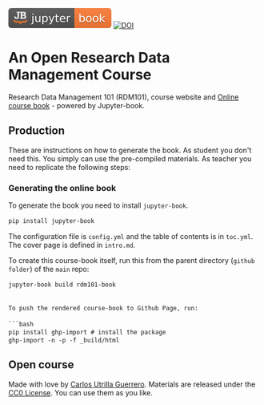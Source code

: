 [![Jupyter Book Badge](https://raw.githubusercontent.com/executablebooks/jupyter-book/master/docs/images/badge.svg)](https://tu-delft-library.github.io/rdm101-book/intro.html)
[![DOI](https://zenodo.org/badge/DOI/10.5281/zenodo.6325919.svg)](https://doi.org/10.5281/zenodo.6325919)

# An Open Research Data Management Course
Research Data Management 101 (RDM101), course website and [Online course book](https://tu-delft-library.github.io/rdm101-book/intro.html) - powered by Jupyter-book.


## Production
These are instructions on how to generate the book. As student you don't need this. You simply can use the pre-compiled materials. As teacher you need to replicate the following steps:

### Generating the online book
To generate the book you need to install `jupyter-book`.

```bash
pip install jupyter-book
```
The configuration file is `config.yml` and the table of contents is in `toc.yml`. The cover page is defined in `intro.md`.

To create this course-book itself, run this from the parent directory (`github folder`) of the `main` repo:

```bash
jupyter-book build rdm101-book
```
<!-- 
Go to your root directory (`github folder`):

And then copy all the contet:

```bash
cp -r rdm101/* rdm101-book -->
```

To push the rendered course-book to Github Page, run:

```bash
pip install ghp-import # install the package
ghp-import -n -p -f _build/html
```


## Open course
Made with love by [Carlos Utrilla Guerrero](https://carlosug.github.io/). 
Materials are released under the [CC0 License](https://creativecommons.org/share-your-work/public-domain/cc0). You can use them as you like.